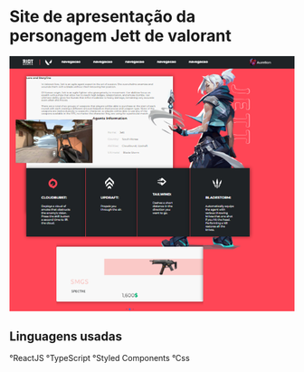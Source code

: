 <h1>Site de apresentação da personagem Jett de valorant</h1>


<img src="./unknown.png" alt="Imagem do site">


<h2>Linguagens usadas</h2>

°ReactJS
°TypeScript
°Styled Components
°Css
